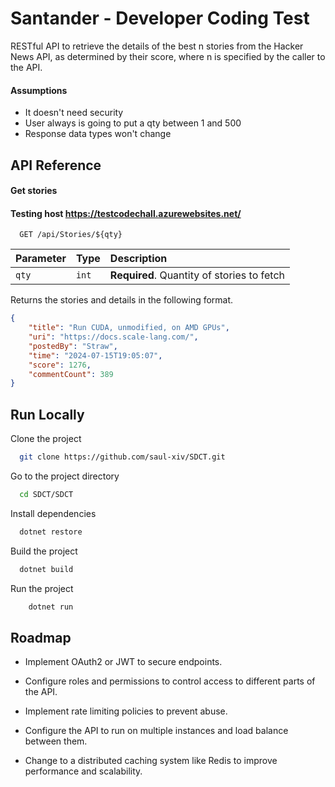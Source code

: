 
# Santander - Developer Coding Test

RESTful API to retrieve the details of the best n stories from the Hacker News API, as determined by their score, where n is specified by the caller to the API.

#### Assumptions 

- It doesn't need security
- User always is going to put a qty between 1 and 500
- Response data types won't change

## API Reference

#### Get stories

#### Testing host https://testcodechall.azurewebsites.net/

```http
  GET /api/Stories/${qty}
```

| Parameter | Type     | Description                |
| :-------- | :------- | :------------------------- |
| `qty` | `int` | **Required**. Quantity of stories to fetch |


Returns the stories and details in the following format.
```json
{
    "title": "Run CUDA, unmodified, on AMD GPUs",
    "uri": "https://docs.scale-lang.com/",
    "postedBy": "Straw",
    "time": "2024-07-15T19:05:07",
    "score": 1276,
    "commentCount": 389
}
```



## Run Locally

Clone the project

```bash
  git clone https://github.com/saul-xiv/SDCT.git
```

Go to the project directory

```bash
  cd SDCT/SDCT
```

Install dependencies

```bash
  dotnet restore
```

Build the project

```bash
  dotnet build
```

Run the project

```bash
    dotnet run
```

## Roadmap

- Implement OAuth2 or JWT to secure endpoints.

- Configure roles and permissions to control access to different parts of the API.

- Implement rate limiting policies to prevent abuse.

- Configure the API to run on multiple instances and load balance between them.

- Change to a distributed caching system like Redis to improve performance and scalability.
